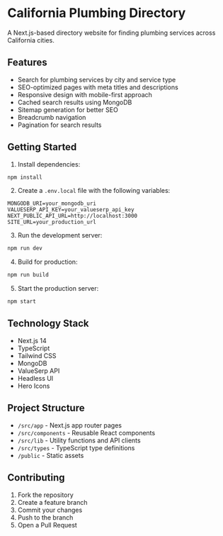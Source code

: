 # California Plumbing Directory

A Next.js-based directory website for finding plumbing services across California cities.

## Features

- Search for plumbing services by city and service type
- SEO-optimized pages with meta titles and descriptions
- Responsive design with mobile-first approach
- Cached search results using MongoDB
- Sitemap generation for better SEO
- Breadcrumb navigation
- Pagination for search results

## Getting Started

1. Install dependencies:
```bash
npm install
```

2. Create a `.env.local` file with the following variables:
```
MONGODB_URI=your_mongodb_uri
VALUESERP_API_KEY=your_valueserp_api_key
NEXT_PUBLIC_API_URL=http://localhost:3000
SITE_URL=your_production_url
```

3. Run the development server:
```bash
npm run dev
```

4. Build for production:
```bash
npm run build
```

5. Start the production server:
```bash
npm start
```

## Technology Stack

- Next.js 14
- TypeScript
- Tailwind CSS
- MongoDB
- ValueSerp API
- Headless UI
- Hero Icons

## Project Structure

- `/src/app` - Next.js app router pages
- `/src/components` - Reusable React components
- `/src/lib` - Utility functions and API clients
- `/src/types` - TypeScript type definitions
- `/public` - Static assets

## Contributing

1. Fork the repository
2. Create a feature branch
3. Commit your changes
4. Push to the branch
5. Open a Pull Request

